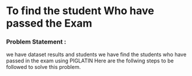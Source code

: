 # To find the student Who have passed the Exam
<h3>Problem Statement :<br> </h3>
we have dataset results and students we have find the students who have passed in the exam using PIGLATIN
Here are the follwing steps to be followed to solve this problem.

